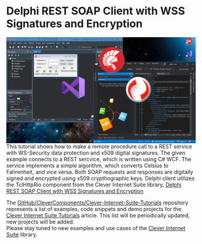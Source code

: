 # Delphi REST SOAP Client with WSS Signatures and Encryption

<img align="left" src="RestClient-non.jpg"/>

This tutorial shows how to make a remote procedure call to a REST service with WS-Security data protection and x509 digital signatures. The given example connects to a REST sercvice, which is written using C# WCF. The service implements a simple algorithm, which converts Celsius to Fahrenheit, and vice versa. Both SOAP requests and responses are digitally signed and encrypted using x509 crypthographic keys. Delphi client utilizes the TclHttpRio component from the Clever Internet Suite library. [Delphi REST SOAP Client with WSS Signatures and Encryption](https://www.clevercomponents.com/portal/kb/a157/delphi-rest-soap-client-with-wss-signatures-and-encryption.aspx) 

The [GitHub/CleverComponents/Clever-Internet-Suite-Tutorials](https://github.com/CleverComponents/Clever-Internet-Suite-Tutorials) repository represents a list of examples, code snippets and demo projects for the [Clever Internet Suite Tutorials](https://www.clevercomponents.com/articles/article035/) article. This list will be periodically updated, new projects will be added.   
Please stay tuned to new examples and use cases of the [Clever Internet Suite](https://www.clevercomponents.com/products/inetsuite/) library.
